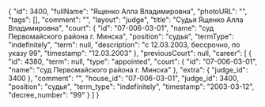 {
    "id": 3400,
    "fullName": "Ященко Алла Владимировна",
    "photoURL": "",
    "tags": [],
    "comment": "",
    "layout": "judge",
    "title": "Судья Ященко Алла Владимировна",
    "court": {
        "id": "07-006-03-01",
        "name": "суд Первомайского района г. Минска",
        "position": "судья",
        "termType": "indefinitely",
        "term": null,
        "description": "c 12.03.2003, бессрочно, по указу 99",
        "timestamp": "12.03.2003"
    },
    "previousCourt": null,
    "career": [
        {
            "id": 4380,
            "term": null,
            "type": "appointed",
            "court": {
                "id": "07-006-03-01",
                "name": "суд Первомайского района г. Минска"
            },
            "extra": {
                "judge_id": 3400
            },
            "comment": "",
            "house_id": "07-006-03-01",
            "judge_id": 3400,
            "position": "судья",
            "term_type": "indefinitely",
            "timestamp": "2003-03-12",
            "decree_number": "99"
        }
    ]
}